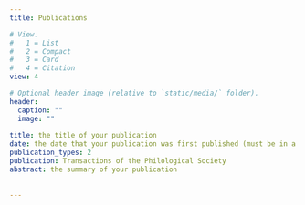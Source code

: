```yaml
---
title: Publications

# View.
#   1 = List
#   2 = Compact
#   3 = Card
#   4 = Citation
view: 4

# Optional header image (relative to `static/media/` folder).
header:
  caption: ""
  image: ""
  
title: the title of your publication
date: the date that your publication was first published (must be in a valid TOML date format)
publication_types: 2
publication: Transactions of the Philological Society
abstract: the summary of your publication  
  
  
---
```



